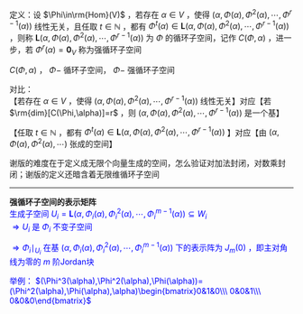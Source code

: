 定义：设 $\Phi\in\rm{Hom}(V)$ ，若存在 $\alpha\in V$ ，使得 $(\alpha,\Phi(\alpha),\Phi^2(\alpha),\cdots,\Phi^{r-1}(\alpha))$ 线性无关，且任取 $t\in\mathbb N$ ，都有 $\Phi^t(\alpha)\in\mathbf{L}(\alpha,\Phi(\alpha),\Phi^2(\alpha),\cdots,\Phi^{r-1}(\alpha))$ ，则称 $\mathbf{L}(\alpha,\Phi(\alpha),\Phi^2(\alpha),\cdots,\Phi^{r-1}(\alpha))$ 为 $\Phi$ 的循环子空间，记作 $C(\Phi,\alpha)$ ，进一步，若 $\Phi^r(\alpha)=\mathbf0_V$ 称为强循环子空间    
    
 $C(\Phi,\alpha)$ ， $\Phi-$ 循环子空间， $\Phi-$ 强循环子空间    
    
对比：    
【若存在 $\alpha\in V$ ，使得 $(\alpha,\Phi(\alpha),\Phi^2(\alpha),\cdots,\Phi^{r-1}(\alpha))$ 线性无关】对应【若 $\rm{dim}[C(\Phi,\alpha)]=r$ ，则 $(\alpha,\Phi(\alpha),\Phi^2(\alpha),\cdots,\Phi^{r-1}(\alpha))$ 是一个基】    
    
【任取 $t\in\mathbb N$ ，都有 $\Phi^t(\alpha)\in\mathbf{L}(\alpha,\Phi(\alpha),\Phi^2(\alpha),\cdots,\Phi^{r-1}(\alpha))$ 】对应【由 $(\alpha,\Phi(\alpha),\Phi^2(\alpha),\cdots)$ 张成的空间】    
    
谢版的难度在于定义成无限个向量生成的空间，怎么验证对加法封闭，对数乘封闭；谢版的定义还暗含着无限维循环子空间    
    
---    
    
**强循环子空间的表示矩阵**    
<font color=blue>生成子空间 $U_i=\mathbf L(\alpha,\Phi_i(\alpha),\Phi^2_i(\alpha),\cdots,\Phi^{m-1}_i(\alpha))\subseteq W_i$     
 $\Rightarrow U_i$ 是 $\Phi_i$ 不变子空间    
    
 $\Rightarrow\Phi_i\mid_{U_i}$ 在基 $(\alpha,\Phi_i(\alpha),\Phi^2_i(\alpha),\cdots,\Phi^{m-1}_i(\alpha))$ 下的表示阵为 $J_m(0)$ ，即主对角线为零的 $m$ 阶Jordan块    
    
举例： $(\Phi^3(\alpha),\Phi^2(\alpha),\Phi(\alpha))=(\Phi^2(\alpha),\Phi(\alpha),\alpha)\begin{bmatrix}0&1&0\\\ 0&0&1\\\ 0&0&0\end{bmatrix}$ </font>    
